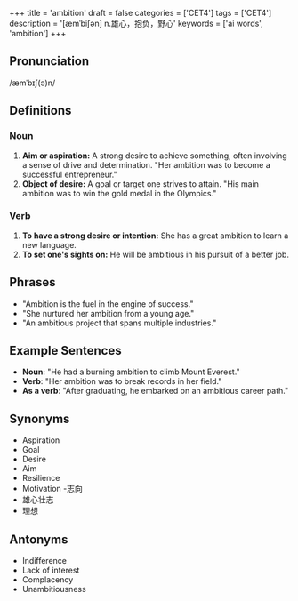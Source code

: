 +++
title = 'ambition'
draft = false
categories = ['CET4']
tags = ['CET4']
description = '[æmˈbi∫ən] n.雄心，抱负，野心'
keywords = ['ai words', 'ambition']
+++

## Pronunciation
/æmˈbɪʃ(ə)n/

## Definitions
### Noun
1. **Aim or aspiration:** A strong desire to achieve something, often involving a sense of drive and determination. "Her ambition was to become a successful entrepreneur."
2. **Object of desire:** A goal or target one strives to attain. "His main ambition was to win the gold medal in the Olympics."

### Verb
1. **To have a strong desire or intention:** She has a great ambition to learn a new language.
2. **To set one's sights on:** He will be ambitious in his pursuit of a better job.

## Phrases
- "Ambition is the fuel in the engine of success."
- "She nurtured her ambition from a young age."
- "An ambitious project that spans multiple industries."

## Example Sentences
- **Noun**: "He had a burning ambition to climb Mount Everest."
- **Verb**: "Her ambition was to break records in her field."
- **As a verb**: "After graduating, he embarked on an ambitious career path."

## Synonyms
- Aspiration
- Goal
- Desire
- Aim
- Resilience
- Motivation
-志向
- 雄心壮志
- 理想

## Antonyms
- Indifference
- Lack of interest
- Complacency
- Unambitiousness
